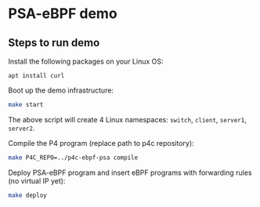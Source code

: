 # PSA-eBPF demo

## Steps to run demo

Install the following packages on your Linux OS:

```
apt install curl 
```

Boot up the demo infrastructure:

```bash
make start
```

The above script will create 4 Linux namespaces: `switch`, `client`, `server1`, `server2`.

Compile the P4 program (replace path to p4c repository):

```bash
make P4C_REPO=../p4c-ebpf-psa compile
```

Deploy PSA-eBPF program and insert eBPF programs with forwarding rules (no virtual IP yet):

```bash
make deploy
```

